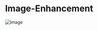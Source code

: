 # Image-Enhancement

![Image](https://github.com/AniketP04/Image-Enhancement/blob/main/images/output.jpg)
